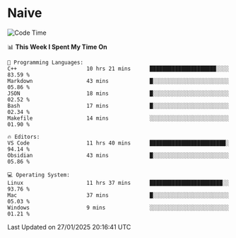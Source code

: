 # Naive
<!-- ## 日拱一卒，功不唐捐 -->
<!-- [![GitHub Streak](https://streak-stats.demolab.com/?user=XiaoXKKK)](https://git.io/streak-stats) -->
<!--START_SECTION:waka-->
![Code Time](http://img.shields.io/badge/Code%20Time-231%20hrs%2044%20mins-blue)

📊 **This Week I Spent My Time On** 

```text
💬 Programming Languages: 
C++                      10 hrs 21 mins      █████████████████████░░░░   83.59 % 
Markdown                 43 mins             █░░░░░░░░░░░░░░░░░░░░░░░░   05.86 % 
JSON                     18 mins             █░░░░░░░░░░░░░░░░░░░░░░░░   02.52 % 
Bash                     17 mins             █░░░░░░░░░░░░░░░░░░░░░░░░   02.34 % 
Makefile                 14 mins             ░░░░░░░░░░░░░░░░░░░░░░░░░   01.90 % 

🔥 Editors: 
VS Code                  11 hrs 40 mins      ████████████████████████░   94.14 % 
Obsidian                 43 mins             █░░░░░░░░░░░░░░░░░░░░░░░░   05.86 % 

💻 Operating System: 
Linux                    11 hrs 37 mins      ███████████████████████░░   93.76 % 
Mac                      37 mins             █░░░░░░░░░░░░░░░░░░░░░░░░   05.03 % 
Windows                  9 mins              ░░░░░░░░░░░░░░░░░░░░░░░░░   01.21 % 
```


 Last Updated on 27/01/2025 20:16:41 UTC
<!--END_SECTION:waka-->

